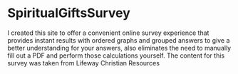 # SpiritualGiftsSurvey
I created this site to offer a convenient online survey experience that provides instant results with ordered graphs and grouped answers to give a better understanding for your answers, also eliminates the need to manually fill out a PDF and perform those calculations yourself. The content for this survey was taken from Lifeway Christian Resources
